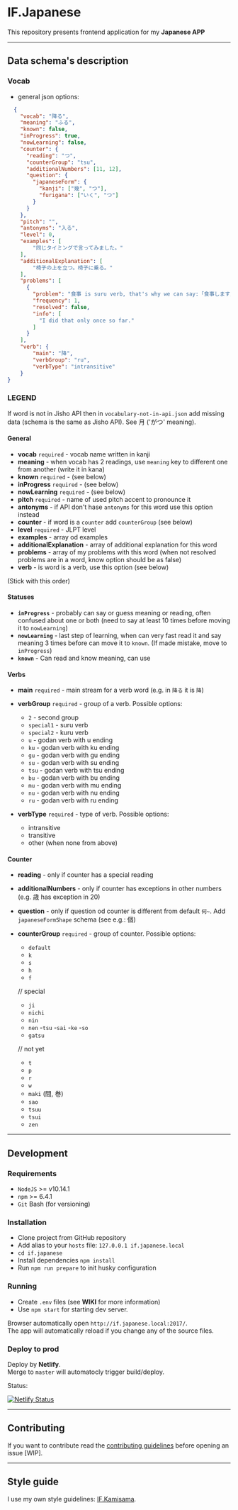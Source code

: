 # IF.Japanese

This repository presents frontend application for my **Japanese APP**

---

## Data schema's description

### Vocab

- general json options:

```json
  {
    "vocab": "降る",
    "meaning": "ふる",
    "known": false,
    "inProgress": true,
    "nowLearning": false,
    "counter": {
      "reading": "つ",
      "counterGroup": "tsu",
      "additionalNumbers": [11, 12],
      "question": {
        "japaneseForm": {
          "kanji": ["幾", "つ"],
          "furigana": ["いく", "つ"]
        }
      }
    },
    "pitch": "",
    "antonyms": "入る",
    "level": 0,
    "examples": [
        "同じタイミングで言ってみました。"
    ],
    "additionalExplanation": [
        "椅子の上を立つ。椅子に乗る。"
    ],
    "problems": [
      {
        "problem": "食事 is suru verb, that's why we can say:「食事します」",
        "frequency": 1,
        "resolved": false,
        "info": [
          "I did that only once so far."
        ]
      }
    ],
    "verb": {
        "main": "降",
        "verbGroup": "ru",
        "verbType": "intransitive"
    }
}
```

### LEGEND

If word is not in Jisho API then in `vocabulary-not-in-api.json` add missing data (schema is the same as Jisho API). See 月 ('がつ' meaning).

#### General

- **vocab** `required` - vocab name written in kanji
- **meaning** - when vocab has 2 readings, use `meaning` key to different one from another (write it in kana)
- **known** `required` - (see below)
- **inProgress** `required` - (see below)
- **nowLearning** `required` - (see below)
- **pitch** `required` - name of used pitch accent to pronounce it
- **antonyms** - if API don't hase `antonyms` for this word use this option instead
- **counter** - if word is a `counter` add `counterGroup` (see below)
- **level** `required` - JLPT level
- **examples** - array od examples
- **additionalExplanation** - array of additional explanation for this word
- **problems** - array of my problems with this word (when not resolved problems are in a word, know option should be as false)
- **verb** - is word is a verb, use this option (see below)

(Stick with this order)

#### Statuses
- **`inProgress`** - probably can say or guess meaning or reading, often confused about one or both (need to say at least 10 times before moving it to `nowLearning`)
- **`nowLearning`** - last step of learning, when can very fast read it and say meaning 3 times before can move it to `known`. (If made mistake, move to  `inProgress`)
- **`known`** - Can read and know meaning, can use


#### Verbs

- **main** `required` - main stream for a verb word (e.g. in `降る` it is `降`)

- **verbGroup** `required` - group of a verb. Possible options: 

  - `2` - second group
  - `special1` - suru verb
  - `special2` - kuru verb
  - `u` - godan verb with u ending 
  - `ku` - godan verb with ku ending
  - `gu` - godan verb with gu ending
  - `su` - godan verb with su ending
  - `tsu` - godan verb with tsu ending
  - `bu` - godan verb with bu ending
  - `mu` - godan verb with mu ending
  - `nu` - godan verb with nu ending
  - `ru` - godan verb with ru ending

- **verbType** `required` - type of verb. Possible options:
  - intransitive
  - transitive
  - other (when none from above)

#### Counter

- **reading** - only if counter has a special reading
- **additionalNumbers** - only if counter has exceptions in other numbers (e.g. 歳 has exception in 20)
- **question** - only if question od counter is different from default `何~`. Add `japaneseFormShape` schema (see e.g.: 個)
- **counterGroup** `required` - group of counter. Possible options:
  - `default`
  - `k`
  - `s`
  - `h`
  - `f`

  // special
  - `ji`
  - `nichi`
  - `nin`
  - `nen`
  -`tsu`
  -`sai`
  -`ke`
  -`so`
  - `gatsu`

  // not yet
  - `t`
  - `p`
  - `r`
  - `w`
  - `maki` (間, 巻)
  - `sao`
  - `tsuu`
  - `tsui`
  - `zen`
  
---

## Development

### Requirements

- `NodeJS` >= v10.14.1  
- `npm` >= 6.4.1  
- `Git` Bash (for versioning)  

### Installation

- Clone project from GitHub repository
- Add alias to your `hosts` file: `127.0.0.1 if.japanese.local`
- `cd if.japanese`
- Install dependencies `npm install`
- Run `npm run prepare` to init husky configuration

### Running

- Create `.env` files (see **WIKI** for more information)
- Use `npm start` for starting dev server.

Browser automatically open `http://if.japanese.local:2017/`.  
The app will automatically reload if you change any of the source files.

### Deploy to prod

Deploy by **Netlify**.  
Merge to `master` will automatocly trigger build/deploy.

Status: 

[![Netlify Status](https://api.netlify.com/api/v1/badges/e3fc9316-db22-40ce-89ee-cd7cf2caba53/deploy-status)](https://app.netlify.com/sites/if-furdzik-japanese/deploys)

---

## Contributing

If you want to contribute read the [contributing guidelines]() before opening an issue [WIP].

---

## Style guide

I use my own style guidelines: [IF.Kamisama](https://github.com/furdzik/IF.Kamisama).
